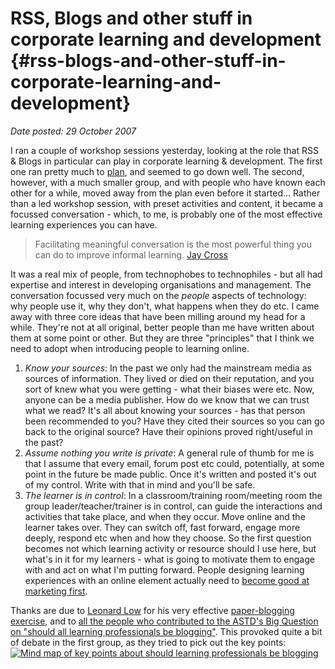# RSS, Blogs and other stuff in corporate learning and development {#rss-blogs-and-other-stuff-in-corporate-learning-and-development}

_Date posted: 29 October 2007_

I ran a couple of workshop sessions yesterday, looking at the role that RSS & Blogs in particular can play in corporate learning & development. The first one ran pretty much to [plan](http://learningconversations.wikispaces.com/glasgow10_05_07), and seemed to go down well. The second, however, with a much smaller group, and with people who have known each other for a while, moved away from the plan even before it started... Rather than a led workshop session, with preset activities and content, it became a focussed conversation - which, to me, is probably one of the most effective learning experiences you can have.

> Facilitating meaningful conversation is the most powerful thing you can do to improve informal learning. [Jay Cross](http://informl.com/?p=625)

It was a real mix of people, from technophobes to technophiles - but all had expertise and interest in developing organisations and management. The conversation focussed very much on the _people_ aspects of technology: why people use it, why they don't, what happens when they do etc. I came away with three core ideas that have been milling around my head for a while. They're not at all original, better people than me have written about them at some point or other. But they are three "principles" that I think we need to adopt when introducing people to learning online.

1.  _Know your sources_: In the past we only had the mainstream media as sources of information. They lived or died on their reputation, and you sort of knew what you were getting - what their biases were etc. Now, anyone can be a media publisher. How do we know that we can trust what we read? It's all about knowing your sources - has that person been recommended to you? Have they cited their sources so you can go back to the original source? Have their opinions proved right/useful in the past?
2.  _Assume nothing you write is private_: A general rule of thumb for me is that I assume that every email, forum post etc could, potentially, at some point in the future be made public. Once it's written and posted it's out of my control. Write with that in mind and you'll be safe.
3.  _The learner is in control_: In a classroom/training room/meeting room the group leader/teacher/trainer is in control, can guide the interactions and activities that take place, and when they occur. Move online and the learner takes over. They can switch off, fast forward, engage more deeply, respond etc when and how they choose. So the first question becomes not which learning activity or resource should I use here, but what's in it for my learners - what is going to motivate them to engage with and act on what I'm putting forward. People designing learning experiences with an online element actually need to [become good at marketing first](http://www.learningconversations.co.uk/main/index.php/mark/2007/02/12/marketing_aamp_education).

Thanks are due to [Leonard Low](http://mlearning.edublogs.org/about/) for his very effective [paper-blogging exercise](http://mlearning.edublogs.org/2007/03/16/workshop-activity-paper-blogs/), and to [all the people who contributed to the ASTD's Big Question on "should all learning professionals be blogging"](http://learningcircuits.blogspot.com/2006/10/big-question-for-october-should-all_04.html). This provoked quite a bit of debate in the first group, as they tried to pick out the key points: [![Mind map of key points about should learning professionals be blogging](./exportlc.php_files/Should_every_learning_professional_have_a_blog1.jpeg "Mind map of key points about should all learning professionals be blogging")](./exportlc.php_files/Should_every_learning_professional_have_a_blog1.jpeg)